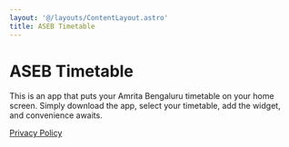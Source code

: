 ```yaml
---
layout: '@/layouts/ContentLayout.astro'
title: ASEB Timetable
---
```


# ASEB Timetable

This is an app that puts your Amrita Bengaluru timetable on your home screen. Simply download the app, select your timetable, add the widget, and convenience awaits.

[Privacy Policy](privacy.md)
